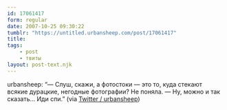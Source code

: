 ```yaml
---
id: 17061417
form: regular
date: 2007-10-25 09:30:22
tumblr: "https://untitled.urbansheep.com/post/17061417"
title:
tags:
    - post
    - твиты
layout: post-text.njk
---
```


<p>urbansheep: &ldquo;— Слуш, скажи, а фотостоки — это то, куда стекают всякие дурацкие, негодные фотографии? Не поняла. — Ну, можно и так сказать&hellip; Иди спи.&rdquo; (via <a href="http://twitter.com/urbansheep/statuses/362202662">Twitter / urbansheep</a>)</p>

